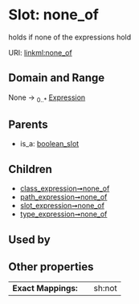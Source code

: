 
# Slot: none_of


holds if none of the expressions hold

URI: [linkml:none_of](https://w3id.org/linkml/none_of)


## Domain and Range

None &#8594;  <sub>0..\*</sub> [Expression](Expression.md)

## Parents

 *  is_a: [boolean_slot](boolean_slot.md)

## Children

 *  [class_expression➞none_of](class_expression_none_of.md)
 *  [path_expression➞none_of](path_expression_none_of.md)
 *  [slot_expression➞none_of](slot_expression_none_of.md)
 *  [type_expression➞none_of](type_expression_none_of.md)

## Used by


## Other properties

|  |  |  |
| --- | --- | --- |
| **Exact Mappings:** | | sh:not |


